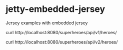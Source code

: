 # jetty-embedded-jersey
Jersey examples with embedded jersey

curl http://localhost:8080/superheroes/api/v1/heroes/

curl http://localhost:8080/superheroes/api/v2/heroes/
